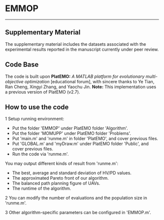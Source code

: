 # EMMOP

------
## Supplementary Material
The supplementary material includes the datasets associated with the experimental results reported in the manuscript currently under peer review.

## Code Base
The code is built upon **PlatEMO:** _A MATLAB platform for evolutionary multi-objective optimization_ [educational forum], with sincere thanks to Ye Tian, Ran Cheng, Xingyi Zhang, and Yaochu Jin. 
**Note:** This implementation uses a previous version of PlatEMO (v2.7).

## How to use the code

1 Setup running environment: 

- Put the folder 'EMMOP' under PlatEMO folder 'Algorithm'. 
- Put the folder 'MOMUPP' under PlatEMO folder 'Problems'.
- Put 'main.m' and 'runme.m' in folder 'PlatEMO', and cover previous files.
- Put 'GLOBAL.m' and 'myDraw.m' under PlatEMO folder 'Public', and cover previous files.
- Run the code via 'runme.m'.

 You may output different kinds of result from 'runme.m':

- The best, average and standard deviation of HV/PD values.
- The approximated Pareto front of our algorithm.
- The balanced path planning figure of UAVs.
- The runtime of the algorithm.

2 You can modify the number of evaluations and the population size in 'runme.m'.

3 Other algorithm-specific parameters can be configured in 'EMMOP.m'.

